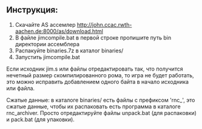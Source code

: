 ## Инструкция: 
1. Скачайте AS ассемлер http://john.ccac.rwth-aachen.de:8000/as/download.html 
2. В файле jimcompile.bat в первой строке пропишите путь bin директории ассемблера 
3. Распакуйте binaries.7z в каталог binaries/
4. Запустить jimcompile.bat

Если исходник jim.s или файлы отредактировать так, что получится нечетный размер скомпилированного рома, то игра не будет работать, это можно исправить добавлением одного байта в начало исходника или файла.

Сжатые данные: в каталоге binaries/ есть файлы с префиксом 'rnc_', это сжатые данные, чтобы их распаковать есть программа в каталоге rnc_archiver. Просто отредактируйте файлы unpack.bat (для распаковки) и pack.bat (для упаковки).